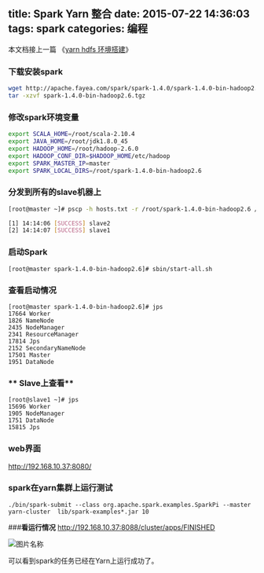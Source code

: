 title: Spark Yarn 整合
date: 2015-07-22 14:36:03
tags: spark
categories: 编程
---
本文档接上一篇 《[yarn hdfs 环境搭建](http://youfu.xyz/2015/07/22/yarn-hdfs/)》
### **下载安装spark**
``` bash
wget http://apache.fayea.com/spark/spark-1.4.0/spark-1.4.0-bin-hadoop2.6.tgz
tar -xzvf spark-1.4.0-bin-hadoop2.6.tgz
```

### **修改spark环境变量**
``` bash
export SCALA_HOME=/root/scala-2.10.4
export JAVA_HOME=/root/jdk1.8.0_45
export HADOOP_HOME=/root/hadoop-2.6.0
export HADOOP_CONF_DIR=$HADOOP_HOME/etc/hadoop
export SPARK_MASTER_IP=master
export SPARK_LOCAL_DIRS=/root/spark-1.4.0-bin-hadoop2.6
```
<!-- more -->

### **分发到所有的slave机器上**
<!-- more -->
``` bash
[root@master ~]# pscp -h hosts.txt -r /root/spark-1.4.0-bin-hadoop2.6 /root/

[1] 14:14:06 [SUCCESS] slave2
[2] 14:14:07 [SUCCESS] slave1
```
### **启动Spark**
```
[root@master spark-1.4.0-bin-hadoop2.6]# sbin/start-all.sh
```
### **查看启动情况**
```
[root@master spark-1.4.0-bin-hadoop2.6]# jps
17664 Worker
1826 NameNode
2435 NodeManager
2341 ResourceManager
17814 Jps
2152 SecondaryNameNode
17501 Master
1951 DataNode
```
### ** Slave上查看**
```
[root@slave1 ~]# jps
15696 Worker
1905 NodeManager
1751 DataNode
15815 Jps
```
### **web界面**
http://192.168.10.37:8080/

### **spark在yarn集群上运行测试**
```
./bin/spark-submit --class org.apache.spark.examples.SparkPi --master yarn-cluster  lib/spark-examples*.jar 10
```

###**看运行情况**
http://192.168.10.37:8088/cluster/apps/FINISHED

![图片名称](http://7teb9r.com1.z0.glb.clouddn.com/spark-yarn.png)

可以看到spark的任务已经在Yarn上运行成功了。
